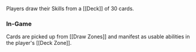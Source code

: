 Players draw their Skills from a [[Deck]] of 30 cards.


### In-Game
Cards are picked up from [[Draw Zones]] and manifest as usable abilities in the player's [[Deck Zone]].